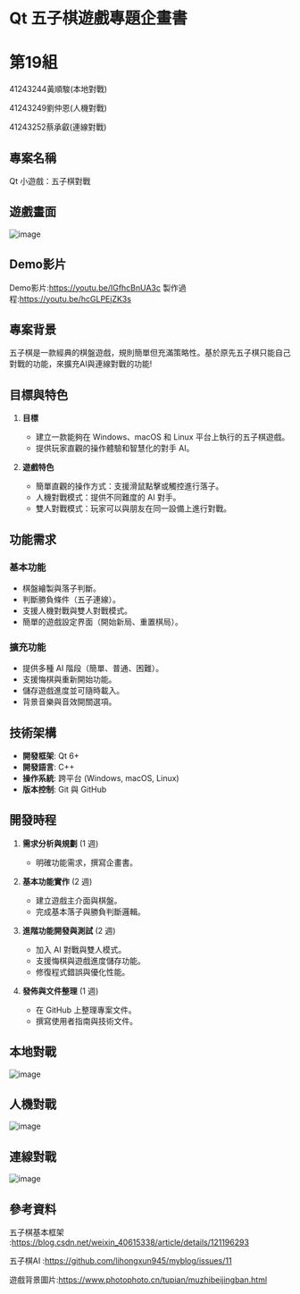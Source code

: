 # Qt 五子棋遊戲專題企畫書

# 第19組
41243244黃順駿(本地對戰)

41243249劉仲恩(人機對戰)

41243252蔡承叡(連線對戰)

## 專案名稱
Qt 小遊戲：五子棋對戰
## 遊戲畫面
![image](遊戲主畫面.png)
## Demo影片
Demo影片:https://youtu.be/IGfhcBnUA3c
製作過程:https://youtu.be/hcGLPEjZK3s

## 專案背景
五子棋是一款經典的棋盤遊戲，規則簡單但充滿策略性。基於原先五子棋只能自己對戰的功能，來擴充AI與連線對戰的功能!

## 目標與特色
1. **目標**  
   - 建立一款能夠在 Windows、macOS 和 Linux 平台上執行的五子棋遊戲。
   - 提供玩家直觀的操作體驗和智慧化的對手 AI。

2. **遊戲特色**  
   - 簡單直觀的操作方式：支援滑鼠點擊或觸控進行落子。
   - 人機對戰模式：提供不同難度的 AI 對手。
   - 雙人對戰模式：玩家可以與朋友在同一設備上進行對戰。

## 功能需求
### 基本功能
- 棋盤繪製與落子判斷。
- 判斷勝負條件（五子連線）。
- 支援人機對戰與雙人對戰模式。
- 簡單的遊戲設定界面（開始新局、重置棋局）。

### 擴充功能
- 提供多種 AI 階段（簡單、普通、困難）。
- 支援悔棋與重新開始功能。
- 儲存遊戲進度並可隨時載入。
- 背景音樂與音效開關選項。

## 技術架構
- **開發框架**: Qt 6+
- **開發語言**: C++ 
- **操作系統**: 跨平台 (Windows, macOS, Linux)
- **版本控制**: Git 與 GitHub

## 開發時程
1. **需求分析與規劃** (1 週)  
   - 明確功能需求，撰寫企畫書。

2. **基本功能實作** (2 週)  
   - 建立遊戲主介面與棋盤。
   - 完成基本落子與勝負判斷邏輯。

3. **進階功能開發與測試** (2 週)  
   - 加入 AI 對戰與雙人模式。
   - 支援悔棋與遊戲進度儲存功能。
   - 修復程式錯誤與優化性能。

4. **發佈與文件整理** (1 週)  
   - 在 GitHub 上整理專案文件。
   - 撰寫使用者指南與技術文件。
## 本地對戰
![image](本地對戰.png)
## 人機對戰
![image](AI對戰.png)
## 連線對戰
![image](網路對戰.png)
## 參考資料
   五子棋基本框架 :https://blog.csdn.net/weixin_40615338/article/details/121196293
   
   五子棋AI :https://github.com/lihongxun945/myblog/issues/11

   遊戲背景圖片:https://www.photophoto.cn/tupian/muzhibeijingban.html
   
